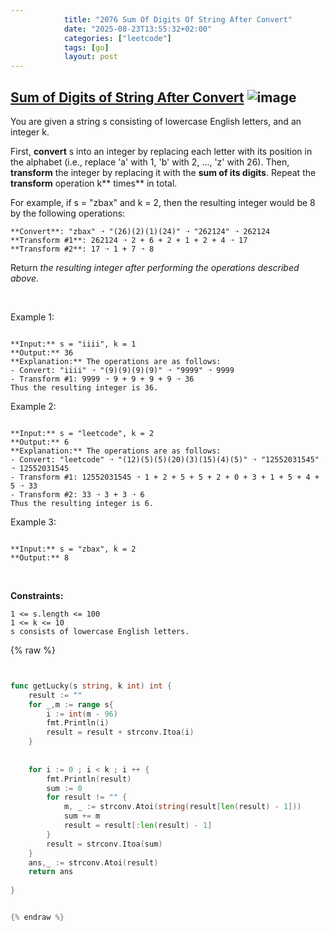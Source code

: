 ```yaml
---
            title: "2076 Sum Of Digits Of String After Convert"
            date: "2025-08-23T13:55:32+02:00"
            categories: ["leetcode"]
            tags: [go]
            layout: post
---
```

            
## [Sum of Digits of String After Convert](https://leetcode.com/problems/sum-of-digits-of-string-after-convert) ![image](https://img.shields.io/badge/Difficulty-Easy-brightgreen)

You are given a string s consisting of lowercase English letters, and an integer k.

First, **convert** s into an integer by replacing each letter with its position in the alphabet (i.e., replace 'a' with 1, 'b' with 2, ..., 'z' with 26). Then, **transform** the integer by replacing it with the **sum of its digits**. Repeat the **transform** operation k** times** in total.

For example, if s = "zbax" and k = 2, then the resulting integer would be 8 by the following operations:

	**Convert**: "zbax" ➝ "(26)(2)(1)(24)" ➝ "262124" ➝ 262124
	**Transform #1**: 262124 ➝ 2 + 6 + 2 + 1 + 2 + 4 ➝ 17
	**Transform #2**: 17 ➝ 1 + 7 ➝ 8

Return *the resulting integer after performing the operations described above*.

 

Example 1:

```

**Input:** s = "iiii", k = 1
**Output:** 36
**Explanation:** The operations are as follows:
- Convert: "iiii" ➝ "(9)(9)(9)(9)" ➝ "9999" ➝ 9999
- Transform #1: 9999 ➝ 9 + 9 + 9 + 9 ➝ 36
Thus the resulting integer is 36.

```

Example 2:

```

**Input:** s = "leetcode", k = 2
**Output:** 6
**Explanation:** The operations are as follows:
- Convert: "leetcode" ➝ "(12)(5)(5)(20)(3)(15)(4)(5)" ➝ "12552031545" ➝ 12552031545
- Transform #1: 12552031545 ➝ 1 + 2 + 5 + 5 + 2 + 0 + 3 + 1 + 5 + 4 + 5 ➝ 33
- Transform #2: 33 ➝ 3 + 3 ➝ 6
Thus the resulting integer is 6.

```

Example 3:

```

**Input:** s = "zbax", k = 2
**Output:** 8

```

 

**Constraints:**

	1 <= s.length <= 100
	1 <= k <= 10
	s consists of lowercase English letters.

{% raw %}


```go


func getLucky(s string, k int) int {
    result := ""
    for _,m := range s{
        i := int(m - 96)
        fmt.Println(i)
        result = result + strconv.Itoa(i)
    }
    
    
    for i := 0 ; i < k ; i ++ {
        fmt.Println(result)
        sum := 0
        for result != "" {
            m, _ := strconv.Atoi(string(result[len(result) - 1]))
            sum += m
            result = result[:len(result) - 1]
        }
        result = strconv.Itoa(sum)
    }
    ans,_ := strconv.Atoi(result)
    return ans
    
}


{% endraw %}
```

